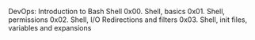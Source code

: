 DevOps: Introduction to Bash Shell
0x00. Shell, basics
0x01. Shell, permissions
0x02. Shell, I/O Redirections and filters
0x03. Shell, init files, variables and expansions
